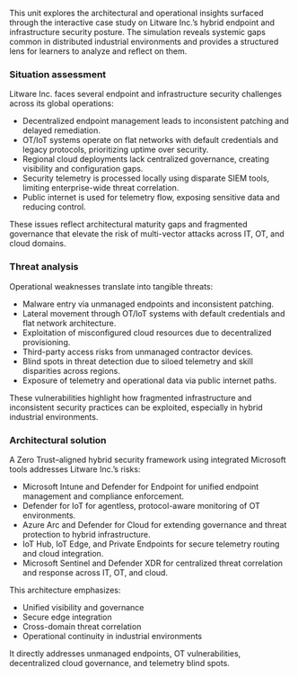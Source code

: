 This unit explores the architectural and operational insights surfaced through the interactive case study on Litware Inc.’s hybrid endpoint and infrastructure security posture. The simulation reveals systemic gaps common in distributed industrial environments and provides a structured lens for learners to analyze and reflect on them.

### Situation assessment

Litware Inc. faces several endpoint and infrastructure security challenges across its global operations:

- Decentralized endpoint management leads to inconsistent patching and delayed remediation.
- OT/IoT systems operate on flat networks with default credentials and legacy protocols, prioritizing uptime over security.
- Regional cloud deployments lack centralized governance, creating visibility and configuration gaps.
- Security telemetry is processed locally using disparate SIEM tools, limiting enterprise-wide threat correlation.
- Public internet is used for telemetry flow, exposing sensitive data and reducing control.

These issues reflect architectural maturity gaps and fragmented governance that elevate the risk of multi-vector attacks across IT, OT, and cloud domains.

### Threat analysis

Operational weaknesses translate into tangible threats:

- Malware entry via unmanaged endpoints and inconsistent patching.
- Lateral movement through OT/IoT systems with default credentials and flat network architecture.
- Exploitation of misconfigured cloud resources due to decentralized provisioning.
- Third-party access risks from unmanaged contractor devices.
- Blind spots in threat detection due to siloed telemetry and skill disparities across regions.
- Exposure of telemetry and operational data via public internet paths.

These vulnerabilities highlight how fragmented infrastructure and inconsistent security practices can be exploited, especially in hybrid industrial environments.

### Architectural solution

A Zero Trust–aligned hybrid security framework using integrated Microsoft tools addresses Litware Inc.’s risks:

- Microsoft Intune and Defender for Endpoint for unified endpoint management and compliance enforcement.
- Defender for IoT for agentless, protocol-aware monitoring of OT environments.
- Azure Arc and Defender for Cloud for extending governance and threat protection to hybrid infrastructure.
- IoT Hub, IoT Edge, and Private Endpoints for secure telemetry routing and cloud integration.
- Microsoft Sentinel and Defender XDR for centralized threat correlation and response across IT, OT, and cloud.

This architecture emphasizes:

- Unified visibility and governance
- Secure edge integration
- Cross-domain threat correlation
- Operational continuity in industrial environments

It directly addresses unmanaged endpoints, OT vulnerabilities, decentralized cloud governance, and telemetry blind spots.

